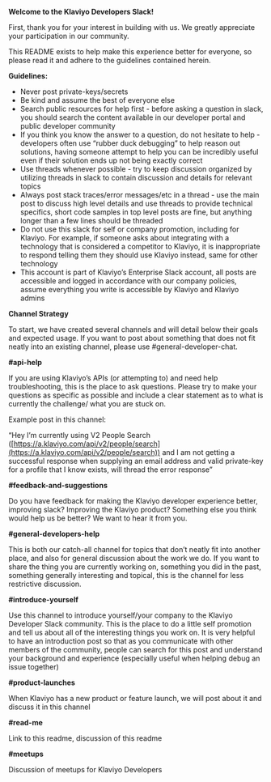 **Welcome to the Klaviyo Developers Slack!**

First, thank you for your interest in building with us. We greatly appreciate your participation in our community.

This README exists to help make this experience better for everyone, so please read it and adhere to the guidelines contained herein.

**Guidelines:**



* Never post private-keys/secrets
* Be kind and assume the best of everyone else
* Search public resources for help first - before asking a question in slack, you should search the content available in our developer portal and public developer community
* If you think you know the answer to a question, do not hesitate to help - developers often use “rubber duck debugging” to help reason out solutions, having someone attempt to help you can be incredibly useful even if their solution ends up not being exactly correct
* Use threads whenever possible - try to keep discussion organized by utilizing threads in slack to contain discussion and details for relevant topics
* Always post stack traces/error messages/etc in a thread - use the main post to discuss high level details and use threads to provide technical specifics, short code samples in top level posts are fine, but anything longer than a few lines should be threaded
* Do not use this slack for self or company promotion, including for Klaviyo. For example, if someone asks about integrating with a technology that is considered a competitor to Klaviyo, it is inappropriate to respond telling them they should use Klaviyo instead, same for other technology
* This account is part of Klaviyo’s Enterprise Slack account, all posts are accessible and logged in accordance with our company policies, assume everything you write is accessible by Klaviyo and Klaviyo admins

**Channel Strategy**

To start, we have created several channels and will detail below their goals and expected usage. If you want to post about something that does not fit neatly into an existing channel, please use #general-developer-chat.

**#api-help**

If you are using Klaviyo’s APIs (or attempting to) and need help troubleshooting, this is the place to ask questions. Please try to make your questions as specific as possible and include a clear statement as to what is currently the challenge/ what you are stuck on. 

Example post in this channel:

“Hey I’m currently using V2 People Search ([https://a.klaviyo.com/api/v2/people/search](https://a.klaviyo.com/api/v2/people/search)) and I am not getting a successful response when supplying an email address and valid private-key for a profile that I know exists, will thread the error response”

**#feedback-and-suggestions**

Do you have feedback for making the Klaviyo developer experience better, improving slack? Improving the Klaviyo product? Something else you think would help us be better? We want to hear it from you.

**#general-developers-help**

This is both our catch-all channel for topics that don’t neatly fit into another place, and also for general discussion about the work we do. If you want to share the thing you are currently working on, something you did in the past, something generally interesting and topical, this is the channel for less restrictive discussion.

**#introduce-yourself**

Use this channel to introduce yourself/your company to the Klaviyo Developer Slack community. This is the place to do a little self promotion and tell us about all of the interesting things you work on. It is very helpful to have an introduction post so that as you communicate with other members of the community, people can search for this post and understand your background and experience (especially useful when helping debug an issue together)

**#product-launches**

When Klaviyo has a new product or feature launch, we will post about it and discuss it in this channel

**#read-me**

Link to this readme, discussion of this readme

**#meetups**

Discussion of meetups for Klaviyo Developers
